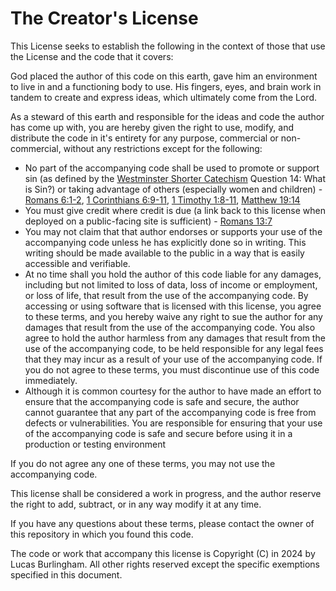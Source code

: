# The Creator's License

This License seeks to establish the following in the context of those that use the License and the code that it covers:

God placed the author of this code on this earth, gave him an environment to live in and a functioning body to use. His fingers, eyes, and brain work in tandem to create and express ideas, which ultimately come from the Lord.

As a steward of this earth and responsible for the ideas and code the author has come up with, you are hereby given the right to use, modify, and distribute the code in it's entirety for any purpose, commercial or non-commercial, without any restrictions except for the following:

- No part of the accompanying code shall be used to promote or support sin (as defined by the [Westminster Shorter Catechism](https://thewestminsterstandard.org/westminster-shorter-catechism/#11) Question 14: What is Sin?) or taking advantage of others (especially women and children) - [Romans 6:1-2](https://www.biblegateway.com/passage/?search=Romans%206:1-2&version=NASB1995), [1 Corinthians 6:9-11](https://www.biblegateway.com/passage/?search=1%20Corinthians%206:9-11&version=NASB1995), [1 Timothy 1:8-11](https://www.biblegateway.com/passage/?search=1%20Timothy%201:8-11&version=NASB1995), [Matthew 19:14](https://www.biblegateway.com/passage/?search=Matthew%2019:14&version=NASB1995)
- You must give credit where credit is due (a link back to this license when deployed on a public-facing site is sufficient) - [Romans 13:7](https://www.biblegateway.com/passage/?search=Romans%2013%3A7&version=NASB1995)
- You may not claim that that author endorses or supports your use of the accompanying code unless he has explicitly done so in writing. This writing should be made available to the public in a way that is easily accessible and verifiable.
- At no time shall you hold the author of this code liable for any damages, including but not limited to loss of data, loss of income or employment, or loss of life, that result from the use of the accompanying code. By accessing or using software that is licensed with this license, you agree to these terms, and you hereby waive any right to sue the author for any damages that result from the use of the accompanying code. You also agree to hold the author harmless from any damages that result from the use of the accompanying code, to be held responsible for any legal fees that they may incur as a result of your use of the accompanying code. If you do not agree to these terms, you must discontinue use of this code immediately.
- Although it is common courtesy for the author to have made an effort to ensure that the accompanying code is safe and secure, the author cannot guarantee that any part of the accompanying code is free from defects or vulnerabilities. You are responsible for ensuring that your use of the accompanying code is safe and secure before using it in a production or testing environment

If you do not agree any one of these terms, you may not use the accompanying code.

This license shall be considered a work in progress, and the author reserve the right to add, subtract, or in any way modify it at any time.

If you have any questions about these terms, please contact the owner of this repository in which you found this code.

The code or work that accompany this license is Copyright (C) in 2024 by Lucas Burlingham. All other rights reserved except the specific exemptions specified in this document.
